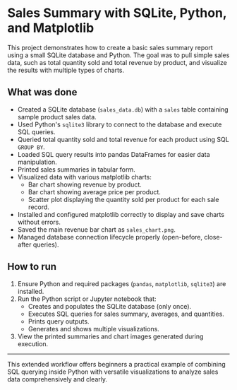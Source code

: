 # Sales Summary with SQLite, Python, and Matplotlib

This project demonstrates how to create a basic sales summary report using a small SQLite database and Python. The goal was to pull simple sales data, such as total quantity sold and total revenue by product, and visualize the results with multiple types of charts.

## What was done

- Created a SQLite database (`sales_data.db`) with a `sales` table containing sample product sales data.
- Used Python's `sqlite3` library to connect to the database and execute SQL queries.
- Queried total quantity sold and total revenue for each product using SQL `GROUP BY`.
- Loaded SQL query results into pandas DataFrames for easier data manipulation.
- Printed sales summaries in tabular form.
- Visualized data with various matplotlib charts:
  - Bar chart showing revenue by product.
  - Bar chart showing average price per product.
  - Scatter plot displaying the quantity sold per product for each sale record.
- Installed and configured matplotlib correctly to display and save charts without errors.
- Saved the main revenue bar chart as `sales_chart.png`.
- Managed database connection lifecycle properly (open-before, close-after queries).

## How to run

1. Ensure Python and required packages (`pandas`, `matplotlib`, `sqlite3`) are installed.
2. Run the Python script or Jupyter notebook that:
   - Creates and populates the SQLite database (only once).
   - Executes SQL queries for sales summary, averages, and quantities.
   - Prints query outputs.
   - Generates and shows multiple visualizations.
3. View the printed summaries and chart images generated during execution.

---

This extended workflow offers beginners a practical example of combining SQL querying inside Python with versatile visualizations to analyze sales data comprehensively and clearly.
